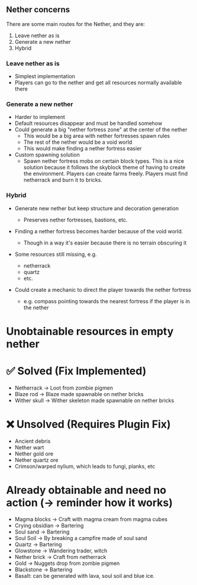Nether concerns
----------------
There are some main routes for the Nether, and they are:
1. Leave nether as is
2. Generate a new nether
3. Hybrid

### Leave nether as is
- Simplest implementation
- Players can go to the nether and get all resources normally available there

### Generate a new nether
- Harder to implement
- Default resources disappear and must be handled somehow
- Could generate a big "nether fortress zone" at the center of the nether
  - This would be a big area with nether fortresses spawn rules
  - The rest of the nether would be a void world
  - This would make finding a nether fortress easier
- Custom spawning solution
  - Spawn nether fortress mobs on certain block types. This is a nice solution
    because it follows the skyblock theme of having to create the environment.
    Players can create farms freely. Players must find netherrack and burn it to bricks.

### Hybrid
- Generate new nether but keep structure and decoration generation
    - Preserves nether fortresses, bastions, etc.
- Finding a nether fortress becomes harder because of the void world.
  - Though in a way it's easier because there is no terrain obscuring it
  
- Some resources still missing, e.g.
  - netherrack
  - quartz
  - etc.
- Could create a mechanic to direct the player towards the nether fortress
  - e.g. compass pointing towards the nearest fortress if the player is in the nether

# Unobtainable resources in empty nether

# ✅ Solved (Fix Implemented)
- Netherrack -> Loot from zombie pigmen
- Blaze rod -> Blaze made spawnable on nether bricks
- Wither skull -> Wither skeleton made spawnable on nether bricks

# ❌ Unsolved (Requires Plugin Fix)
- Ancient debris
- Nether wart
- Nether gold ore
- Nether quartz ore
- Crimson/warped nylium, which leads to fungi, planks, etc

# Already obtainable and need no action (-> reminder how it works)
- Magma blocks -> Craft with magma cream from magma cubes
- Crying obsidian -> Bartering
- Soul sand -> Bartering
- Soul Soil -> By breaking a campfire made of soul sand
- Quartz -> Bartering
- Glowstone -> Wandering trader, witch
- Nether brick -> Craft from netherrack
- Gold -> Nuggets drop from zombie pigmen
- Blackstone -> Bartering
- Basalt: can be generated with lava, soul soil and blue ice.